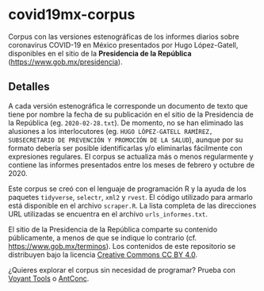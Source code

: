 # covid19mx-corpus

Corpus con las versiones estenográficas de los informes diarios sobre coronavirus COVID-19 en México presentados por Hugo López-Gatell, disponibles en el sitio de la **Presidencia de la República** (https://www.gob.mx/presidencia). 

## Detalles

A cada versión estenográfica le corresponde un documento de texto que tiene por nombre la fecha de su publicación en el sitio de la Presidencia de la República (eg. `2020-02-28.txt`). De momento, no se han eliminado las alusiones a los interlocutores (eg. `HUGO LÓPEZ-GATELL RAMÍREZ, SUBSECRETARIO DE PREVENCIÓN Y PROMOCIÓN DE LA SALUD`), aunque por su formato debería ser posible identificarlas y/o eliminarlas fácilmente con expresiones regulares. El corpus se actualiza más o menos regularmente y contiene las informes presentados entre los meses de febrero y octubre de 2020.

Este corpus se creó con el lenguaje de programación R y la ayuda de los paquetes `tidyverse`, `selectr`, `xml2` y `rvest`. El código utilizado para armarlo está disponible en el archivo `scraper.R`. La lista completa de las direcciones URL utilizadas se encuentra en el archivo `urls_informes.txt`. 

El sitio de la Presidencia de la República comparte su contenido públicamente, a menos de que se indique lo contrario (cf. https://www.gob.mx/terminos). Los contenidos de este repositorio se distribuyen bajo la licencia [Creative Commons CC BY 4.0](https://creativecommons.org/licenses/by/4.0/deed.es).

¿Quieres explorar el corpus sin necesidad de programar? Prueba con [Voyant Tools](https://voyant-tools.org/) o [AntConc](https://www.laurenceanthony.net/software/antconc/).